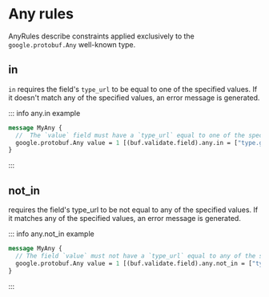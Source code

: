 # Any rules

AnyRules describe constraints applied exclusively to the `google.protobuf.Any` well-known type.

## in

`in` requires the field's `type_url` to be equal to one of the specified values. If it doesn't match any of the specified values, an error message is generated.

::: info any.in example

```proto
message MyAny {
  //  The `value` field must have a `type_url` equal to one of the specified values.
  google.protobuf.Any value = 1 [(buf.validate.field).any.in = ["type.googleapis.com/MyType1", "type.googleapis.com/MyType2"]];
}
```

:::

## not_in

requires the field's type_url to be not equal to any of the specified values. If it matches any of the specified values, an error message is generated.

::: info any.not_in example

```proto
message MyAny {
  // The field `value` must not have a `type_url` equal to any of the specified values.
  google.protobuf.Any value = 1 [(buf.validate.field).any.not_in = ["type.googleapis.com/ForbiddenType1", "type.googleapis.com/ForbiddenType2"]];
}
```

:::
